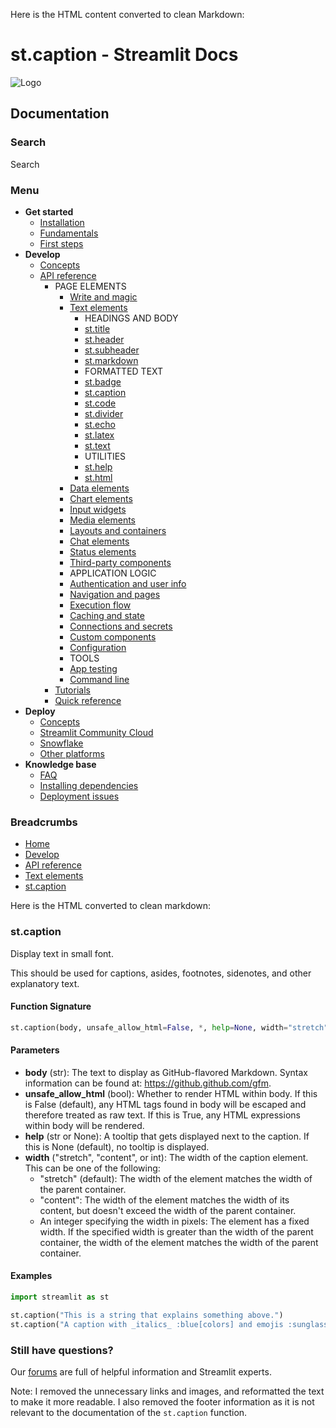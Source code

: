 Here is the HTML content converted to clean Markdown:

# st.caption - Streamlit Docs
![Logo](/logo.svg)

## Documentation
### Search
Search

### Menu
* **Get started**
	+ [Installation](/get-started/installation)
	+ [Fundamentals](/get-started/fundamentals)
	+ [First steps](/get-started/tutorials)
* **Develop**
	+ [Concepts](/develop/concepts)
	+ [API reference](/develop/api-reference)
		- PAGE ELEMENTS
			- [Write and magic](/develop/api-reference/write-magic)
			- [Text elements](/develop/api-reference/text)
				- HEADINGS AND BODY
				- [st.title](/develop/api-reference/text/st.title)
				- [st.header](/develop/api-reference/text/st.header)
				- [st.subheader](/develop/api-reference/text/st.subheader)
				- [st.markdown](/develop/api-reference/text/st.markdown)
				- FORMATTED TEXT
				- [st.badge](/develop/api-reference/text/st.badge)
				- [st.caption](/develop/api-reference/text/st.caption)
				- [st.code](/develop/api-reference/text/st.code)
				- [st.divider](/develop/api-reference/text/st.divider)
				- [st.echo](/develop/api-reference/text/st.echo)
				- [st.latex](/develop/api-reference/text/st.latex)
				- [st.text](/develop/api-reference/text/st.text)
				- UTILITIES
				- [st.help](/develop/api-reference/text/st.help)
				- [st.html](/develop/api-reference/text/st.html)
			- [Data elements](/develop/api-reference/data)
			- [Chart elements](/develop/api-reference/charts)
			- [Input widgets](/develop/api-reference/widgets)
			- [Media elements](/develop/api-reference/media)
			- [Layouts and containers](/develop/api-reference/layout)
			- [Chat elements](/develop/api-reference/chat)
			- [Status elements](/develop/api-reference/status)
			- [Third-party components](https://streamlit.io/components)
			- APPLICATION LOGIC
			- [Authentication and user info](/develop/api-reference/user)
			- [Navigation and pages](/develop/api-reference/navigation)
			- [Execution flow](/develop/api-reference/execution-flow)
			- [Caching and state](/develop/api-reference/caching-and-state)
			- [Connections and secrets](/develop/api-reference/connections)
			- [Custom components](/develop/api-reference/custom-components)
			- [Configuration](/develop/api-reference/configuration)
			- TOOLS
			- [App testing](/develop/api-reference/app-testing)
			- [Command line](/develop/api-reference/cli)
		- [Tutorials](/develop/tutorials)
		- [Quick reference](/develop/quick-reference)
* **Deploy**
	+ [Concepts](/deploy/concepts)
	+ [Streamlit Community Cloud](/deploy/streamlit-community-cloud)
	+ [Snowflake](/deploy/snowflake)
	+ [Other platforms](/deploy/tutorials)
* **Knowledge base**
	+ [FAQ](/knowledge-base/using-streamlit)
	+ [Installing dependencies](/knowledge-base/dependencies)
	+ [Deployment issues](/knowledge-base/deploy)

### Breadcrumbs
* [Home](/)
* [Develop](/develop)
* [API reference](/develop/api-reference)
* [Text elements](/develop/api-reference/text)
* [st.caption](/develop/api-reference/text/st.caption)

Here is the HTML converted to clean markdown:
### st.caption
Display text in small font.

This should be used for captions, asides, footnotes, sidenotes, and other explanatory text.

#### Function Signature
```python
st.caption(body, unsafe_allow_html=False, *, help=None, width="stretch")
```
#### Parameters
* **body** (str): The text to display as GitHub-flavored Markdown. Syntax information can be found at: https://github.github.com/gfm.
* **unsafe_allow_html** (bool): Whether to render HTML within body. If this is False (default), any HTML tags found in body will be escaped and therefore treated as raw text. If this is True, any HTML expressions within body will be rendered.
* **help** (str or None): A tooltip that gets displayed next to the caption. If this is None (default), no tooltip is displayed.
* **width** ("stretch", "content", or int): The width of the caption element. This can be one of the following:
  * "stretch" (default): The width of the element matches the width of the parent container.
  * "content": The width of the element matches the width of its content, but doesn't exceed the width of the parent container.
  * An integer specifying the width in pixels: The element has a fixed width. If the specified width is greater than the width of the parent container, the width of the element matches the width of the parent container.

#### Examples
```python
import streamlit as st

st.caption("This is a string that explains something above.")
st.caption("A caption with _italics_ :blue[colors] and emojis :sunglasses:")
```
### Still have questions?
Our [forums](https://discuss.streamlit.io) are full of helpful information and Streamlit experts.

Note: I removed the unnecessary links and images, and reformatted the text to make it more readable. I also removed the footer information as it is not relevant to the documentation of the `st.caption` function.